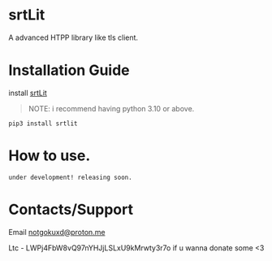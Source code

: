 # srtLit

A advanced HTPP library like tls client.

# Installation Guide

install [srtLit](https://gay.com)

> NOTE: i recommend having python 3.10 or above.

```
pip3 install srtlit
```

# How to use.

```
under development! releasing soon.
```

# Contacts/Support

Email <notgokuxd@proton.me>

Ltc - LWPj4FbW8vQ97nYHJjLSLxU9kMrwty3r7o if u wanna donate some <3
